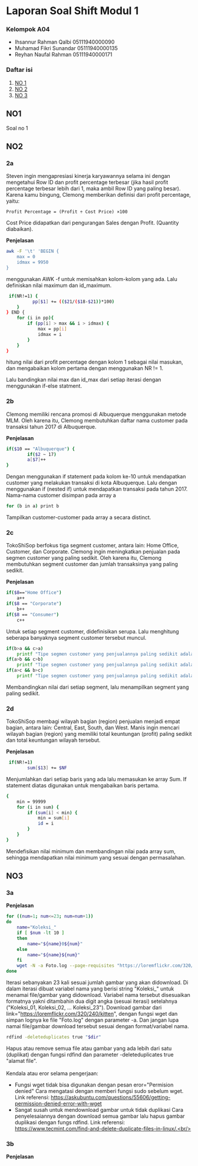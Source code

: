 # Laporan Soal Shift Modul 1

### Kelompok A04
- Ihsannur Rahman Qalbi 05111940000090
- Muhamad Fikri Sunandar 05111940000135
- Reyhan Naufal Rahman 05111940000171
### Daftar isi
1. [NO 1](#NO1)
2. [NO 2](#NO2)
3. [NO 3](#NO3)

## NO1
Soal no 1
## NO2
### 2a
Steven ingin mengapresiasi kinerja karyawannya selama ini dengan mengetahui Row ID dan profit percentage terbesar (jika hasil profit percentage terbesar lebih dari 1, maka ambil Row ID yang paling besar). Karena kamu bingung, Clemong memberikan definisi dari profit percentage, yaitu:

```
Profit Percentage = (Profit ÷ Cost Price) ×100
```

Cost Price didapatkan dari pengurangan Sales dengan Profit. (Quantity diabaikan).

**Penjelasan**
```sh
awk -F '\t' 'BEGIN {
    max = 0
    idmax = 9950
}
```
menggunakan AWK -f untuk memisahkan kolom-kolom yang ada. Lalu definiskan nilai maximum dan id_maximum.
```sh
 if(NR!=1) {
          pp[$1] += (($21/($18-$21))*100) 
    }
} END {
    for (i in pp){
        if (pp[i] > max && i > idmax) {
            max = pp[i]
            idmax = i
        }
    }
}
```
hitung nilai dari profit percentage dengan kolom 1 sebagai nilai masukan, dan mengabaikan kolom pertama dengan menggunakan NR != 1.

Lalu bandingkan nilai max dan id_max dari setiap iterasi dengan menggunakan if-else statment.
### 2b
Clemong memiliki rencana promosi di Albuquerque menggunakan metode MLM. Oleh karena itu, Clemong membutuhkan daftar nama customer pada transaksi tahun 2017 di Albuquerque.

**Penjelasan**
```sh
if($10 == "Albuquerque") {
        if($2 ~ 17) 
        a[$7]++
}
```
Dengan menggunakan if statement pada kolom ke-10 untuk mendapatkan customer yang melakukan transaksi di kota Albuquerque. Lalu dengan menggunakan if (nested if) untuk mendapatkan transaksi pada tahun 2017. Nama-nama customer disimpan pada array a

```sh 
for (b in a) print b
```
Tampilkan customer-customer pada array a secara distinct.
### 2c
TokoShiSop berfokus tiga segment customer, antara lain: Home Office, Customer, dan Corporate. Clemong ingin meningkatkan penjualan pada segmen customer yang paling sedikit. Oleh karena itu, Clemong membutuhkan segment customer dan jumlah transaksinya yang paling sedikit.

**Penjelasan**
```sh 
if($8=="Home Office")
    a++
if($8 == "Corporate")
    b++
if($8 == "Consumer")
    c++
```
Untuk setiap segment customer, didefinisikan serupa. Lalu menghitung seberapa banyaknya segment customer tersebut muncul.

```sh
if(b>a && c>a)
    printf "Tipe segmen customer yang penjualannya paling sedikit adalah Home Office dengan %d transaksi.\n", a
if(a>b && c>b)
    printf "Tipe segmen customer yang penjualannya paling sedikit adalah Corporate dengan %d transaksi.\n", b
if(a>c && b>c)
    printf "Tipe segmen customer yang penjualannya paling sedikit adalah Consumer dengan %d transaksi.\n", c
```
Membandingkan nilai dari setiap segment, lalu menampilkan segment yang paling sedikit.
### 2d
TokoShiSop membagi wilayah bagian (region) penjualan menjadi empat bagian, antara lain: Central, East, South, dan West. Manis ingin mencari wilayah bagian (region) yang memiliki total keuntungan (profit) paling sedikit dan total keuntungan wilayah tersebut.

**Penjelasan**
```sh 
 if(NR!=1)
        sum[$13] += $NF
```
Menjumlahkan dari setiap baris yang ada lalu memasukan ke array Sum. If statement diatas digunakan untuk mengabaikan baris pertama.
```sh 
{
    min = 99999
    for (i in sum) {
        if (sum[i] < min) {
            min = sum[i]
            id = i
        }
    }
}
```
Mendefisikan nilai minimum dan membandingan nilai pada array sum, sehingga mendapatkan nilai minimum yang sesuai dengan permasalahan.
## NO3
### 3a
**Penjelasan**
```sh 
for ((num=1; num<=23; num=num+1))
do
	name="Koleksi_"
	if [ $num -lt 10 ]
	then
		name="${name}0${num}"
	else
		name="${name}${num}"
	fi
	wget -N -a Foto.log --page-requisites "https://loremflickr.com/320/240/kitten" -O "$dir$name"
done
```
Iterasi sebanyakan 23 kali sesuai jumlah gambar yang akan didownload. Di dalam iterasi dibuat variabel nama yang berisi string "Koleksi_" untuk menamai file/gambar yang didownload. Variabel nama tersebut disesuaikan formatnya yakni ditambahin dua digit angka (sesuai iterasi) setelahnya ("Koleksi_01, Koleksi_02, ... Koleksi_23"). Download gambar dari link="https://loremflickr.com/320/240/kitten", dengan fungsi wget dan simpan lognya ke file "Foto.log" dengan parameter -a. Dan jangan lupa namai file/gambar download tersebut sesuai dengan format/variabel nama.
```sh
rdfind -deleteduplicates true "$dir"
```
Hapus atau remove semua file atau gambar yang ada lebih dari satu (duplikat) dengan fungsi rdfind dan parameter -deleteduplicates true "alamat file".<br/><br/>
Kendala atau eror selama pengerjaan:
- Fungsi wget tidak bisa digunakan dengan pesan eror="Permision denied"
Cara mengatasi dengan memberi fungsi sudo sebelum wget. Link referensi: https://askubuntu.com/questions/55606/getting-permission-denied-error-with-wget
- Sangat susah untuk mendownload gambar untuk tidak duplikasi
Cara penyelesaiannya dengan download semua gambar lalu hapus gambar duplikasi dengan fungs rdfind. Link referensi: https://www.tecmint.com/find-and-delete-duplicate-files-in-linux/.<br/>
### 3b
**Penjelasan**
